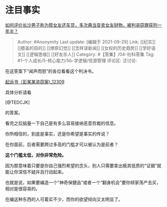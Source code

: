 # 注目事实
[如何评价长沙男子称为帮女友还车贷，多次典当变卖女友财物，被判盗窃罪获刑一年半？](https://www.zhihu.com/question/489632025/answer/2146935196)

> Author: #Anonymity
> Last update: [编辑于 2021-09-29]
> Link: [[纪实]] [[膝盖的目的]] [[燎原幻觉]] [[怎样读新闻]] [[女权的历史趋势]] [[学好语文]] [[逻辑思维]] [[好友杀人]]
> Category: #【答集】/04-社科答集
> Tag: #1-个人成长/5-核心能力/5b-学逻辑/信源管理
> 评论区:
> 泛讨论:

在这答案下“闻声而怒”的各位看看这个判决书。

[起诉书（彭某某盗窃案)_12309](https://link.zhihu.com/?target=https%3A//www.12309.gov.cn/12309/gj/hun/css/csstxq/zjxflws/202106/t20210621_9797963.shtml)

具体分析请看

[@TEDCJK]

的答案。

看完之后掂量一下自己是有多么容易接纳恶意剪裁的信息。

你所相信的，到底是事实，还是你希望是事实的传说？

在你面前，后者需要跨过多高的门槛才可以被认为是前者？

**这个门槛太低，对你非常危险。**

因为那意味着只要是你自己强烈希望的念头，别人只需要拿出极其低质的“证据”就能让你深信不疑并且行动起来。

也就是说，如果要编造一个“神奇保健品”或者一个“翻身机会”要你倾家荡产去买，相对是很容易的。

在编这种东西的人可着实不少，而你的欲望倾向又太明显了。
